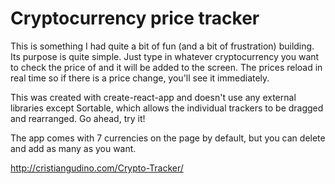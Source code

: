 # Cryptocurrency price tracker

This is something I had quite a bit of fun (and a bit of frustration) building. Its purpose is quite simple. Just type in whatever cryptocurrency you want to check the price of and it will be added to the screen. The prices reload in real time so if there is a price change, you'll see it immediately.

This was created with create-react-app and doesn't use any external libraries except Sortable, which allows the individual trackers to be dragged and rearranged. Go ahead, try it!

The app comes with 7 currencies on the page by default, but you can delete and add as many as you want.

http://cristiangudino.com/Crypto-Tracker/
